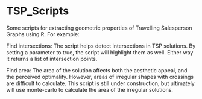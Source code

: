 # TSP_Scripts
Some scripts for extracting geometric properties of Travelling Salesperson Graphs using R. For example:

Find intersections:
The script helps detect intersections in TSP solutions. By setting a parameter to true, the script will highlight them as well. Either way it returns a list of intersection points.

Find area:
The area of the solution affects both the aesthetic appeal, and the perceived optimality. However, areas of irregular shapes with crossings are difficult to calculate. This script
is still under construction, but ultimately will use monte-carlo to calculate the area of the irregular solutions.




